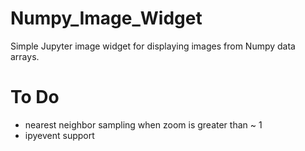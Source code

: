 # Numpy_Image_Widget
Simple Jupyter image widget for displaying images from Numpy data arrays.


# To Do

- nearest neighbor sampling when zoom is greater than ~ 1
- ipyevent support
